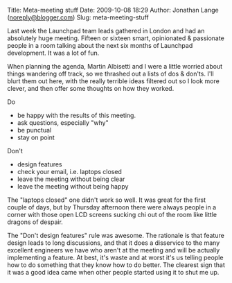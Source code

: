 Title: Meta-meeting stuff
Date: 2009-10-08 18:29
Author: Jonathan Lange (noreply@blogger.com)
Slug: meta-meeting-stuff

Last week the Launchpad team leads gathered in London and had an
absolutely huge meeting. Fifteen or sixteen smart, opinionated &
passionate people in a room talking about the next six months of
Launchpad development. It was a lot of fun.  
  
When planning the agenda, Martin Albisetti and I were a little worried
about things wandering off track, so we thrashed out a lists of dos &
don'ts. I'll blurt them out here, with the really terrible ideas
filtered out so I look more clever, and then offer some thoughts on how
they worked.  
  
<span>Do</span>  

-   be happy with the results of this meeting.
-   ask questions, especially "why"
-   be punctual
-   stay on point

<span>Don't  
</span>

-   design features
-   check your email, i.e. laptops closed  
-   leave the meeting without being clear
-   leave the meeting without being happy

The "laptops closed" one didn't work so well. It was great for the first
couple of days, but by Thursday afternoon there were always people in a
corner with those open LCD screens sucking chi out of the room like
little dragons of despair.  
  
The "Don't design features" rule was awesome. The rationale is that
feature design leads to long discussions, and that it does a disservice
to the many excellent engineers we have who aren't at the meeting and
will be actually implementing a feature. At best, it's waste and at
worst it's us telling people how to do something that they know how to
do better. The clearest sign that it was a good idea came when other
people started using it to shut me up.

